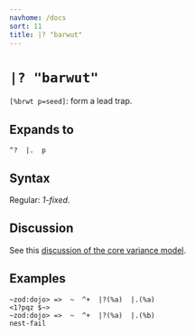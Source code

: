 ```yaml
---
navhome: /docs
sort: 11
title: |? "barwut"
---
```


# `|? "barwut"`

`[%brwt p=seed]`: form a lead trap.

## Expands to

```
^?  |.  p
```

## Syntax

Regular: *1-fixed*.

## Discussion

See this [discussion of the core variance model](../../../advanced).

## Examples

```
~zod:dojo> =>  ~  ^+  |?(%a)  |.(%a)
<1?pqz $~>
~zod:dojo> =>  ~  ^+  |?(%a)  |.(%b)
nest-fail
```
